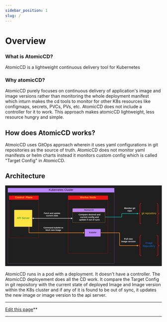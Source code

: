 ```yaml
---
sidebar_position: 1
slug: /
---
```


# Overview

### What is AtomicCD?

AtomicCD is a lightweight continuous delivery tool for Kubernetes

### Why atomicCD?

AtomicCD purely focuses on continuous delivery of application's image and image versions rather than monitoring the whole deployment manifest which inturn makes the cd tools to monitor for other K8s resources like configmaps, secrets, PVCs, PVs, etc. AtomicCD does not include a controller for it to work. This approach makes atomicCD lightweight, less resource hungry and simple.

## How does AtomicCD works?
AtmoicCD uses GitOps approach wherein it uses yaml configurations in git repositories as the source of truth. AtomicCD does not monitor yaml manifests or helm charts instead it monitors custom config which is called "Target Config" in AtomicCD.

## Architecture

![architecture](../static/img/AtomicCD.jpeg)

AtomicCD runs in a pod with a deployment. It doesn't have a controller. The AtomicCD deployement does all the CD work. It compare the Target Config in git repository with the current state of deployed Image and Image version within the K8s cluster and if any of it is found to be out of sync, it updates the new image or image version to the api server.

---

[Edit this page](https://github.com/iam-anshul/AtomicCD-docs/blob/main/docs/intro.md)**

---